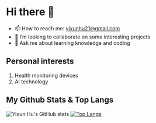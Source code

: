 # Hi there 👋
- 📫 How to reach me: yixunhu21@gmail.com
- 👯 I’m looking to collaborate on some interesting projects
- 💬 Ask me about learning knowledge and coding
## Personal interests
1. Health monitoring devices
2. AI technology
## My Github Stats & Top Langs
![Yixun Hu's GitHub stats](https://github-readme-stats.vercel.app/api?username=Yixun-Hu&show_icons=true)
[![Top Langs](https://github-readme-stats.vercel.app/api/top-langs/?username=Yixun-Hu&langs_count=8&hide=html,css&layout=compact)](https://github.com/aang13/github-radme-stats)

<!--
**Yixun-Hu/Yixun-Hu** is a ✨ _special_ ✨ repository because its `README.md` (this file) appears on your GitHub profile.

Here are some ideas to get you started:

- 🔭 I’m currently working on ML, and I am also interested in Biomedical engineering!
- 🌱 I’m currently learning EE as an undergraduate.
- 👯 I’m looking to collaborate on some interesting projects.
- 🤔 I’m looking for help with python and C++, C# language.
- 💬 Ask me about learning knowledge and coding!
- 📫 How to reach me: TODO
- 😄 Pronouns: TODO
- ⚡ Fun fact: TODO
-->
<!-- - 🔭 Working on health monitoring devices!-->
<!--
- 🔭 I’m currently working on ML, and I am also interested in Biomedical engineering!
- 🌱 I’m currently learning EE as an undergraduate.
- 👯 I’m looking to collaborate on some interesting projects.
- 🤔 I’m looking for help with python and C++, C# language.
- 💬 Ask me about learning knowledge and coding!
-->
